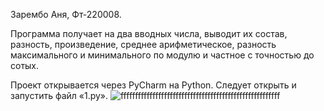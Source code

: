 Зарембо Аня, Фт-220008.

Программа получает на два вводных числа, выводит их состав, разность, произведение, среднее арифметическое, разность максимального и минимального по модулю и частное с точностью до сотых.

Проект открывается через PyCharm на Python. Следует открыть и запустить файл «1.py».
![fffffffffffffffffffffffffffffffffffffffffffffffffffffff](https://github.com/AnnZarembo/Laba1/assets/146215603/fbd29b2b-8a1c-4eb3-bf10-f051335b1bbe)
